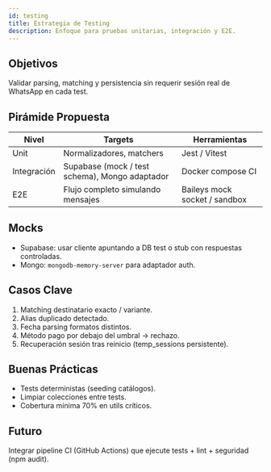 ```yaml
---
id: testing
title: Estrategia de Testing
description: Enfoque para pruebas unitarias, integración y E2E.
---
```


## Objetivos
Validar parsing, matching y persistencia sin requerir sesión real de WhatsApp en cada test.

## Pirámide Propuesta
| Nivel | Targets | Herramientas |
|-------|---------|-------------|
| Unit | Normalizadores, matchers | Jest / Vitest |
| Integración | Supabase (mock / test schema), Mongo adaptador | Docker compose CI |
| E2E | Flujo completo simulando mensajes | Baileys mock socket / sandbox |

## Mocks
- Supabase: usar cliente apuntando a DB test o stub con respuestas controladas.
- Mongo: `mongodb-memory-server` para adaptador auth.

## Casos Clave
1. Matching destinatario exacto / variante.
2. Alias duplicado detectado.
3. Fecha parsing formatos distintos.
4. Método pago por debajo del umbral -> rechazo.
5. Recuperación sesión tras reinicio (temp_sessions persistente).

## Buenas Prácticas
- Tests deterministas (seeding catálogos).
- Limpiar colecciones entre tests.
- Cobertura mínima 70% en utils críticos.

## Futuro
Integrar pipeline CI (GitHub Actions) que ejecute tests + lint + seguridad (npm audit).
